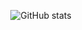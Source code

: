 <div align="center">
  
![GitHub stats](https://github-readme-stats-eight-theta.vercel.app/api?username=asas6978&show_icons=true&theme=rose_pin&count_private=true)
</div>




<!--
**asas6978/asas6978** is a ✨ _special_ ✨ repository because its `README.md` (this file) appears on your GitHub profile.

Here are some ideas to get you started:

- 🔭 I’m currently working on ...
- 🌱 I’m currently learning ...
- 👯 I’m looking to collaborate on ...
- 🤔 I’m looking for help with ...
- 💬 Ask me about ...
- 📫 How to reach me: ...
- 😄 Pronouns: ...
- ⚡ Fun fact: ...
-->
